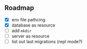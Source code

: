 ## Roadmap
- [X] env file pathcing
- [X] database as resource
- [ ] add `mkdir`
- [ ] server as resource
- [ ] list out last migrations (repl mode?)
